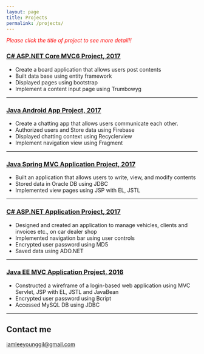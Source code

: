 ```yaml
---
layout: page
title: Projects
permalink: /projects/
---
```

<span style="color:red">*Please click the title of project to see more detail!!*</span>

### [C# ASP.NET Core MVC6 Project, 2017](https://github.com/YounggilLee/OmegaA/wiki) 
* Create a board application that allows users post contents
* Built data base using entity framework
* Displayed pages using bootstrap
* Implement a content input page using Trumbowyg

***

### [Java Android App Project, 2017](https://github.com/YounggilLee/OmegaA/wiki) 
* Create a chatting app that allows users communicate each other.
* Authorized users and Store data using Firebase
* Displayed chatting context using Recyclerview
* Implement navigation view using Fragment

***

### [Java Spring MVC Application Project, 2017](https://github.com/YounggilLee/OmegaS/wiki)
* Built an application that allows users to write, view, and modify contents
* Stored data in Oracle DB using JDBC
* Implemented view pages using JSP with EL, JSTL

***

### [C# ASP.NET Application Project, 2017](https://github.com/YounggilLee/OmegaC/wiki)
* Designed and created an application to manage vehicles, clients and invoices etc., on car dealer shop
* Implemented navigation bar using user controls
* Encrypted user password using MD5
* Saved data using ADO.NET

***

### [Java EE MVC Application Project, 2016](https://github.com/YounggilLee/Signup_Application/wiki)
* Constructed a wireframe of a login-based web application using MVC Servlet, JSP with EL, JSTL and JavaBean
* Encrypted user password using Bcript
* Accessed MySQL DB using JDBC

***


## Contact me

[iamleeyounggil@gmail.com](mailto:iamleeyounggil@gmail.com)
